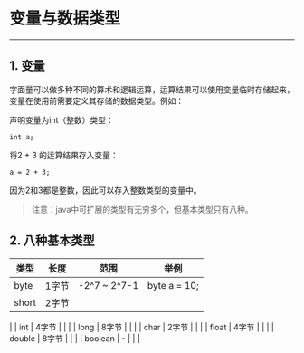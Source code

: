 # 变量与数据类型

***

## 1. 变量
字面量可以做多种不同的算术和逻辑运算，运算结果可以使用变量临时存储起来，变量在使用前需要定义其存储的数据类型。例如：

声明变量为int（整数）类型：
```
int a;
```

将2 + 3 的运算结果存入变量：
```
a = 2 + 3;
```
因为2和3都是整数，因此可以存入整数类型的变量中。

> 注意：java中可扩展的类型有无穷多个，但基本类型只有八种。

## 2. 八种基本类型

| 类型 | 长度 | 范围 | 举例 |
|---|---|---|---|
| byte | 1字节  | -2^7 ~ 2^7-1 | byte a = 10; |
| short | 2字节  |   |  |
| int | 4字节  |   | |
| long | 8字节  |   | |
| char | 2字节  |   | |
| float | 4字节  |   | |
| double | 8字节  |   | |
| boolean  | -  |   | |

